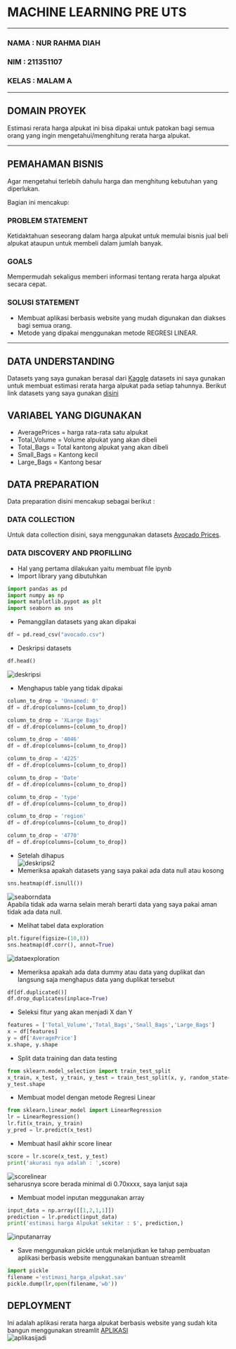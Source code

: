 # MACHINE LEARNING PRE UTS
___
### NAMA : NUR RAHMA DIAH
### NIM : 211351107
### KELAS : MALAM A
___
## DOMAIN PROYEK
Estimasi rerata harga alpukat ini bisa dipakai untuk patokan bagi semua orang yang ingin mengetahui/menghitung rerata harga alpukat.
___
## PEMAHAMAN BISNIS
Agar mengetahui terlebih dahulu harga dan menghitung kebutuhan yang diperlukan.

Bagian ini mencakup:
### PROBLEM STATEMENT
Ketidaktahuan seseorang dalam harga alpukat untuk memulai bisnis jual beli alpukat ataupun untuk membeli dalam jumlah banyak.
### GOALS
Mempermudah sekaligus memberi informasi tentang rerata harga alpukat secara cepat.
### SOLUSI STATEMENT
- Membuat aplikasi berbasis website yang mudah digunakan dan diakses bagi semua orang.
- Metode yang dipakai menggunakan metode REGRESI LINEAR.
___
## DATA UNDERSTANDING
Datasets yang saya gunakan berasal dari [Kaggle](https://www.kaggle.com/) datasets ini saya gunakan untuk membuat estimasi rerata harga alpukat pada setiap tahunnya.
Berikut link datasets yang saya gunakan [disini](https://www.kaggle.com/datasets/neuromusic/avocado-prices)
## VARIABEL YANG DIGUNAKAN
- AveragePrices = harga rata-rata satu alpukat
- Total_Volume = Volume alpukat yang akan dibeli
- Total_Bags = Total kantong alpukat yang akan dibeli
- Small_Bags = Kantong kecil 
- Large_Bags = Kantong besar
## DATA PREPARATION
Data preparation disini mencakup sebagai berikut :
### DATA COLLECTION
Untuk data collection disini, saya menggunakan datasets [Avocado Prices](https://www.kaggle.com/datasets/neuromusic/avocado-prices).
### DATA DISCOVERY AND PROFILLING
- Hal yang pertama dilakukan yaitu membuat file ipynb
- Import library yang dibutuhkan
``` python
import pandas as pd
import numpy as np
import matplotlib.pypot as plt
import seaborn as sns
```
- Pemanggilan datasets yang akan dipakai
``` python
df = pd.read_csv("avocado.csv")
```
- Deskripsi datasets
```python
df.head()
```
![deskripsi](deskripsi.JPG)
- Menghapus table yang tidak dipakai
``` python
column_to_drop = 'Unnamed: 0'
df = df.drop(columns=[column_to_drop])
```
``` python
column_to_drop = 'XLarge Bags'
df = df.drop(columns=[column_to_drop])
```
``` python
column_to_drop = '4046'
df = df.drop(columns=[column_to_drop])
```
``` python
column_to_drop = '4225'
df = df.drop(columns=[column_to_drop])
```
``` python
column_to_drop = 'Date'
df = df.drop(columns=[column_to_drop])
```
``` python
column_to_drop = 'type'
df = df.drop(columns=[column_to_drop])
```
``` python
column_to_drop = 'region'
df = df.drop(columns=[column_to_drop])
```
``` python
column_to_drop = '4770'
df = df.drop(columns=[column_to_drop])
```
- Setelah dihapus  <br>
![deskripsi2](deskripsi2.JPG)
- Memeriksa apakah datasets yang saya pakai ada data null atau kosong
``` python
sns.heatmap(df.isnull())
```
![seaborndata](seaborn.JPG) <br>
Apabila tidak ada warna selain merah berarti data yang saya pakai aman tidak ada data null.
- Melihat tabel data exploration 
``` python
plt.figure(figsize=(10,8))
sns.heatmap(df.corr(), annot=True)
```
![dataexploration](dataex.JPG)
- Memeriksa apakah ada data dummy atau data yang duplikat dan langsung saja menghapus data yang duplikat tersebut
``` python
df[df.duplicated()]
df.drop_duplicates(inplace=True)
```
- Seleksi fitur yang akan menjadi X dan Y
``` python
features = ['Total_Volume','Total_Bags','Small_Bags','Large_Bags']
x = df[features]
y = df['AveragePrice']
x.shape, y.shape
```
- Split data training dan data testing
``` python
from sklearn.model_selection import train_test_split
x_train, x_test, y_train, y_test = train_test_split(x, y, random_state=56)
y_test.shape
```
- Membuat model dengan metode Regresi Linear
``` python
from sklearn.linear_model import LinearRegression
lr = LinearRegression()
lr.fit(x_train, y_train)
y_pred = lr.predict(x_test)
```
- Membuat hasil akhir score linear
``` python
score = lr.score(x_test, y_test)
print('akurasi nya adalah : ',score)
```
![scorelinear](score.JPG)  <br>
seharusnya score berada minimal di 0.70xxxx, saya lanjut saja 
- Membuat model inputan meggunakan array
``` python
input_data = np.array([[1,2,1,1]])
prediction = lr.predict(input_data)
print('estimasi harga Alpukat sekitar : $', prediction,)
```
![inputanarray](inputan.JPG)
-  Save menggunakan pickle untuk melanjutkan ke tahap pembuatan aplikasi berbasis website menggunakan bantuan streamlit
``` python
import pickle
filename ='estimasi_harga_alpukat.sav'
pickle.dump(lr,open(filename,'wb'))
```
## DEPLOYMENT
Ini adalah aplikasi rerata harga alpukat berbasis website yang sudah kita bangun menggunakan streamlit [APLIKASI](https://app-estimasi-harga-alpukat.streamlit.app/) <br>
![aplikasijadi](streamlit.JPG)





